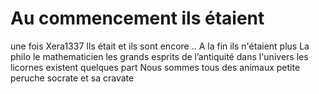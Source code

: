 #  Au commencement ils étaient 
une fois
Xera1337
Ils était et ils sont encore ..
A la fin ils n'étaient plus
La philo
le mathematicien
les grands esprits de l’antiquité 
dans l'univers les licornes existent quelques part
Nous sommes tous des animaux
petite peruche 
socrate et sa cravate
